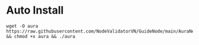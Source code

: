 # Auto Install

    wget -O aura https://raw.githubusercontent.com/NodeValidatorVN/GuideNode/main/AuraNetwork/aura && chmod +x aura && ./aura
